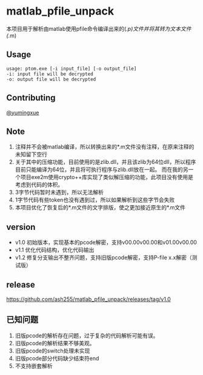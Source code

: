 # matlab_pfile_unpack
本项目用于解析由matlab使用pfile命令编译出来的(*.p)文件并将其转为文本文件(*.m)

## Usage
```
usage: ptom.exe [-i input_file] [-o output_file]
-i: input file will be decrypted
-o: output file will be decrypted
```

## Contributing

[@yumingxue](https://github.com/yumxcode)

## Note
1. 注释并不会被matlab编译，所以转换出来的*.m文件没有注释，在原来注释的未知留下空行
2. 关于其中的压缩功能，目前使用的是zlib.dll，并且该zlib为64位dll，所以程序目前只能编译为64位，并且将可执行程序与zlib.dll放在一起。
而在我的另一个项目exe2m使用crypto++库实现了类似解压缩的功能，此项目没有使用是考虑到代码的体积。
3. 3字节代码暂时未遇到，所以无法解析
4. 1字节代码有些token也没有遇到过，所以如果解析到这些字节会失败
5. 本项目优化了恢复后的*.m文件的文字排版，使之更加接近原生的*.m文件

## version
* v1.0 初始版本，实现基本的pcode解密，支持v00.00v00.00和v01.00v00.00
* v1.1 优化代码结构，优化代码输出
* v1.2 修复分支输出不整齐问题，支持旧版pcode解密，支持P-file  x.x解密（测试版）

## release
https://github.com/ash255/matlab_pfile_unpack/releases/tag/v1.0

## 已知问题
1. 旧版pcode的解析存在问题，过于复杂的代码解析可能有误。
2. 旧版pcode的解析结果不够美观。
3. 旧版pcode的switch处理未实现
4. 旧版pcode部分代码缺少结束符end
5. 不支持嵌套解析